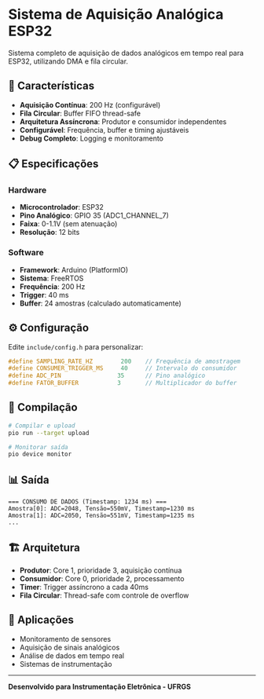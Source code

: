 # Sistema de Aquisição Analógica ESP32

Sistema completo de aquisição de dados analógicos em tempo real para ESP32, utilizando DMA e fila circular.

## 🚀 Características

- **Aquisição Contínua**: 200 Hz (configurável)
- **Fila Circular**: Buffer FIFO thread-safe
- **Arquitetura Assíncrona**: Produtor e consumidor independentes
- **Configurável**: Frequência, buffer e timing ajustáveis
- **Debug Completo**: Logging e monitoramento

## 📋 Especificações

### Hardware
- **Microcontrolador**: ESP32
- **Pino Analógico**: GPIO 35 (ADC1_CHANNEL_7)
- **Faixa**: 0-1.1V (sem atenuação)
- **Resolução**: 12 bits

### Software
- **Framework**: Arduino (PlatformIO)
- **Sistema**: FreeRTOS
- **Frequência**: 200 Hz
- **Trigger**: 40 ms
- **Buffer**: 24 amostras (calculado automaticamente)

## ⚙️ Configuração

Edite `include/config.h` para personalizar:

```cpp
#define SAMPLING_RATE_HZ        200    // Frequência de amostragem
#define CONSUMER_TRIGGER_MS     40     // Intervalo do consumidor
#define ADC_PIN                35      // Pino analógico
#define FATOR_BUFFER           3       // Multiplicador do buffer
```

## 🔧 Compilação

```bash
# Compilar e upload
pio run --target upload

# Monitorar saída
pio device monitor
```

## 📊 Saída

```
=== CONSUMO DE DADOS (Timestamp: 1234 ms) ===
Amostra[0]: ADC=2048, Tensão=550mV, Timestamp=1230 ms
Amostra[1]: ADC=2050, Tensão=551mV, Timestamp=1235 ms
...
```

## 🏗️ Arquitetura

- **Produtor**: Core 1, prioridade 3, aquisição contínua
- **Consumidor**: Core 0, prioridade 2, processamento
- **Timer**: Trigger assíncrono a cada 40ms
- **Fila Circular**: Thread-safe com controle de overflow

## 📝 Aplicações

- Monitoramento de sensores
- Aquisição de sinais analógicos
- Análise de dados em tempo real
- Sistemas de instrumentação

---

**Desenvolvido para Instrumentação Eletrônica - UFRGS** 